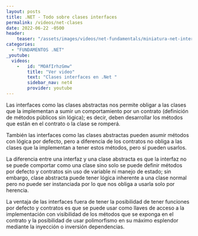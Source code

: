 ```yaml
---
layout: posts
title: .NET - Todo sobre clases interfaces
permalink: /videos/net-clases
date: 2022-06-22 -0500
header:
    teaser: "/assets/images/videos/net-fundamentals/miniatura-net-interfaces.png"
categories:
  - "FUNDAMENTOS .NET"
_youtube: 
  videos:
    -   id: "MOAfIrhzGmw"
        title: "Ver video"
        text: "Clases interfaces en .Net " 
        sidebar_nav: net4
        provider: youtube
---
```


Las interfaces como las clases abstractas nos permite obligar a las clases que la implementan a sumir un comportamiento por un contrato (definición de métodos públicos sin lógica); es decir, deben desarrollar los métodos que están en el contrato o la clase se romperá. 

También las interfaces como las clases abstractas pueden asumir métodos con lógica por defecto, pero a diferencia de los contratos no obliga a las clases que la implementan a tener estos métodos, pero sí pueden usarlos.

La diferencia entre una interfaz y una clase abstracta es que la interfaz no se puede comportar como una clase sino solo se puede definir métodos por defecto y contratos sin uso de variable ni manejo de estado; sin embargo, clase abstracta puede tener lógica inherente a una clase normal pero no puede ser instanciada por lo que nos obliga a usarla solo por herencia.

La ventaja de las interfaces fuera de tener la posibilidad de tener funciones por defecto y contratos es que se puede usar como llaves de acceso a la implementación con visibilidad de los métodos que se exponga en el contrato y la posibilidad de usar polimorfismo en su máximo esplendor mediante la inyección o inversión dependencias.